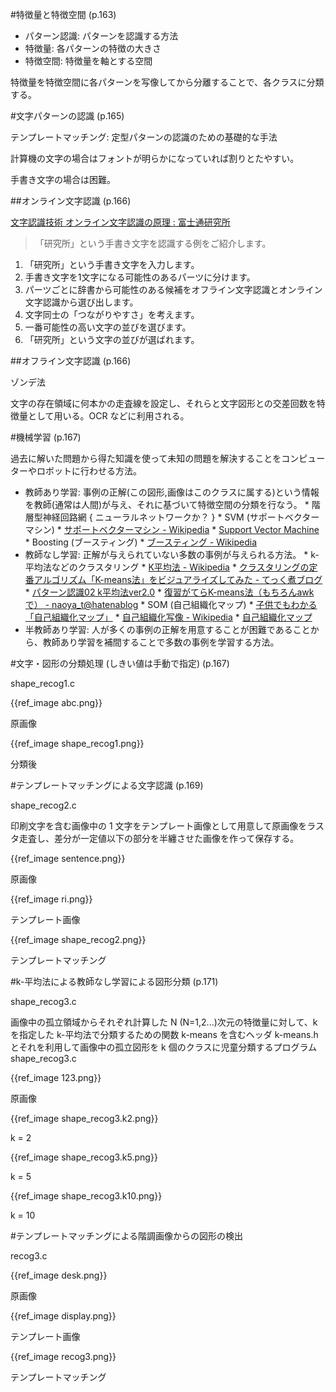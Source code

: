 #特徴量と特徴空間 (p.163)

*  パターン認識: パターンを認識する方法
*  特徴量: 各パターンの特徴の大きさ
*  特徴空間: 特徴量を軸とする空間

特徴量を特徴空間に各パターンを写像してから分離することで、各クラスに分類する。

#文字パターンの認識 (p.165)

テンプレートマッチング: 定型パターンの認識のための基礎的な手法

計算機の文字の場合はフォントが明らかになっていれば割りとたやすい。

手書き文字の場合は困難。

##オンライン文字認識 (p.166)

[文字認識技術 オンライン文字認識の原理 : 富士通研究所](http://jp.fujitsu.com/group/labs/techinfo/techguide/list/character-recognition_p09.html)

> 「研究所」という手書き文字を認識する例をご紹介します。

1. 「研究所」という手書き文字を入力します。
1.  手書き文字を1文字になる可能性のあるパーツに分けます。
1.  パーツごとに辞書から可能性のある候補をオフライン文字認識とオンライン文字認識から選び出します。 
1.  文字同士の「つながりやすさ」を考えます。
1.  一番可能性の高い文字の並びを選びます。
1. 「研究所」という文字の並びが選ばれます。

##オフライン文字認識 (p.166)

ゾンデ法

文字の存在領域に何本かの走査線を設定し、それらと文字図形との交差回数を特徴量として用いる。OCR などに利用される。

#機械学習 (p.167)

過去に解いた問題から得た知識を使って未知の問題を解決することをコンピューターやロボットに行わせる方法。

*  教師あり学習: 事例の正解(この図形,画像はこのクラスに属する)という情報を教師(通常は人間)が与え、それに基づいて特徴空間の分類を行なう。
       *  階層型神経回路網 { ニューラルネットワークか？ }
       *  SVM (サポートベクターマシン)
           *  [サポートベクターマシン - Wikipedia](http://ja.wikipedia.org/wiki/%E3%82%B5%E3%83%9D%E3%83%BC%E3%83%88%E3%83%99%E3%82%AF%E3%82%BF%E3%83%BC%E3%83%9E%E3%82%B7%E3%83%B3)
           *  [Support Vector Machine](http://arx.ee.utsunomiya-u.ac.jp/research/svm/index.html)
       *  Boosting (ブースティング)
           *  [ブースティング - Wikipedia](http://ja.wikipedia.org/wiki/%E3%83%96%E3%83%BC%E3%82%B9%E3%83%86%E3%82%A3%E3%83%B3%E3%82%B0)
*  教師なし学習: 正解が与えられていない多数の事例が与えられる方法。
       *  k-平均法などのクラスタリング
           *  [K平均法 - Wikipedia](http://ja.wikipedia.org/wiki/K%E5%B9%B3%E5%9D%87%E6%B3%95)
           *  [クラスタリングの定番アルゴリズム「K-means法」をビジュアライズしてみた - てっく煮ブログ](http://d.hatena.ne.jp/nitoyon/20090409/kmeans_visualise)
           *  [パターン認識02 k平均法ver2.0](http://www.slideshare.net/sleipnir002/02-kver20)
           *  [復習がてらK-means法（もちろんawkで） - naoya_t@hatenablog](http://naoyat.hatenablog.jp/entry/2012/04/21/113221)
       *  SOM (自己組織化マップ)
           *  [子供でもわかる「自己組織化マップ」](http://gaya.jp/spiking_neuron/som.htm)
           *  [自己組織化写像 - Wikipedia](http://ja.wikipedia.org/wiki/%E8%87%AA%E5%B7%B1%E7%B5%84%E7%B9%94%E5%8C%96%E5%86%99%E5%83%8F)
           *  [自己組織化マップ](http://www.brain.kyutech.ac.jp/~furukawa/note/som/som.html)
*  半教師あり学習: 人が多くの事例の正解を用意することが困難であることから、教師あり学習を補間することで多数の事例を学習する方法。




#文字・図形の分類処理 (しきい値は手動で指定) (p.167)

shape_recog1.c

{{ref_image abc.png}}

原画像

{{ref_image shape_recog1.png}}

分類後


#テンプレートマッチングによる文字認識 (p.169)

shape_recog2.c

印刷文字を含む画像中の 1 文字をテンプレート画像として用意して原画像をラスタ走査し、差分が一定値以下の部分を半纏させた画像を作って保存する。

{{ref_image sentence.png}}

原画像

{{ref_image ri.png}}

テンプレート画像

{{ref_image shape_recog2.png}}

テンプレートマッチング

#k-平均法による教師なし学習による図形分類 (p.171)

shape_recog3.c

画像中の孤立領域からそれぞれ計算した N (N=1,2...)次元の特徴量に対して、k を指定した k-平均法で分類するための関数 k-means を含むヘッダ k-means.h とそれを利用して画像中の孤立図形を k 個のクラスに児童分類するプログラム shape_recog3.c

{{ref_image 123.png}}

原画像

{{ref_image shape_recog3.k2.png}}

k = 2

{{ref_image shape_recog3.k5.png}}

k = 5

{{ref_image shape_recog3.k10.png}}

k = 10


#テンプレートマッチングによる階調画像からの図形の検出

recog3.c

{{ref_image desk.png}}

原画像

{{ref_image display.png}}

テンプレート画像

{{ref_image recog3.png}}

テンプレートマッチング
